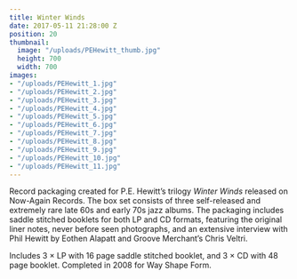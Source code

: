 ```yaml
---
title: Winter Winds
date: 2017-05-11 21:28:00 Z
position: 20
thumbnail:
  image: "/uploads/PEHewitt_thumb.jpg"
  height: 700
  width: 700
images:
- "/uploads/PEHewitt_1.jpg"
- "/uploads/PEHewitt_2.jpg"
- "/uploads/PEHewitt_3.jpg"
- "/uploads/PEHewitt_4.jpg"
- "/uploads/PEHewitt_5.jpg"
- "/uploads/PEHewitt_6.jpg"
- "/uploads/PEHewitt_7.jpg"
- "/uploads/PEHewitt_8.jpg"
- "/uploads/PEHewitt_9.jpg"
- "/uploads/PEHewitt_10.jpg"
- "/uploads/PEHewitt_11.jpg"
---
```


Record packaging created for P.E. Hewitt’s trilogy *Winter Winds* released on Now-Again Records. The box set consists of three self-released and extremely rare late 60s and early 70s jazz albums. The packaging includes saddle stitched booklets for both LP and CD formats, featuring the original liner notes, never before seen photographs, and an extensive interview with Phil Hewitt by Eothen Alapatt and Groove Merchant’s Chris Veltri.

Includes 3 × LP with 16 page saddle stitched booklet, and 3 × CD with 48 page booklet. Completed in 2008 for Way Shape Form.